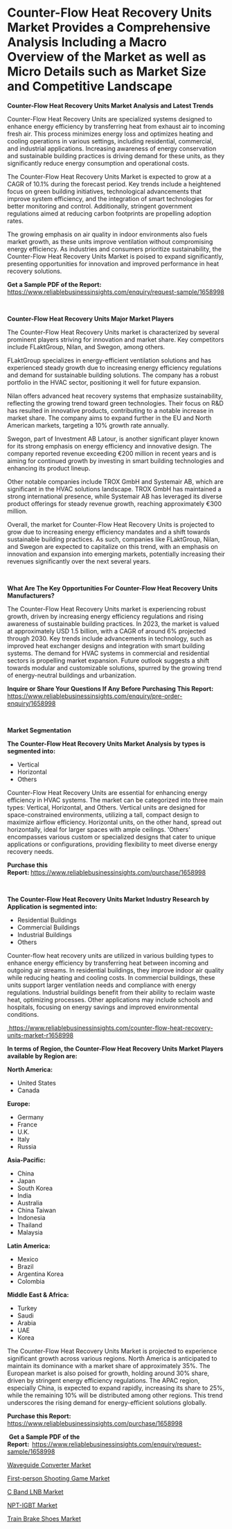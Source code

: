 <p><h1>Counter-Flow Heat Recovery Units Market Provides a Comprehensive Analysis Including a Macro Overview of the Market as well as Micro Details such as Market Size and Competitive Landscape</h1></p><p><strong>Counter-Flow Heat Recovery Units Market Analysis and Latest Trends</strong></p>
<p><p>Counter-Flow Heat Recovery Units are specialized systems designed to enhance energy efficiency by transferring heat from exhaust air to incoming fresh air. This process minimizes energy loss and optimizes heating and cooling operations in various settings, including residential, commercial, and industrial applications. Increasing awareness of energy conservation and sustainable building practices is driving demand for these units, as they significantly reduce energy consumption and operational costs.</p><p>The Counter-Flow Heat Recovery Units Market is expected to grow at a CAGR of 10.1% during the forecast period. Key trends include a heightened focus on green building initiatives, technological advancements that improve system efficiency, and the integration of smart technologies for better monitoring and control. Additionally, stringent government regulations aimed at reducing carbon footprints are propelling adoption rates. </p><p>The growing emphasis on air quality in indoor environments also fuels market growth, as these units improve ventilation without compromising energy efficiency. As industries and consumers prioritize sustainability, the Counter-Flow Heat Recovery Units Market is poised to expand significantly, presenting opportunities for innovation and improved performance in heat recovery solutions.</p></p>
<p><strong>Get a Sample PDF of the Report:&nbsp;</strong> <a href="https://www.reliablebusinessinsights.com/enquiry/request-sample/1658998?utm_campaign=1135&utm_medium=2&utm_source=Github&utm_content=ia&utm_term=28092024&utm_id=counter-flow-heat-recovery-units">https://www.reliablebusinessinsights.com/enquiry/request-sample/1658998</a></p>
<p>&nbsp;</p>
<p><strong>Counter-Flow Heat Recovery Units Major Market Players</strong></p>
<p><p>The Counter-Flow Heat Recovery Units market is characterized by several prominent players striving for innovation and market share. Key competitors include FLaktGroup, Nilan, and Swegon, among others.</p><p>FLaktGroup specializes in energy-efficient ventilation solutions and has experienced steady growth due to increasing energy efficiency regulations and demand for sustainable building solutions. The company has a robust portfolio in the HVAC sector, positioning it well for future expansion.</p><p>Nilan offers advanced heat recovery systems that emphasize sustainability, reflecting the growing trend toward green technologies. Their focus on R&D has resulted in innovative products, contributing to a notable increase in market share. The company aims to expand further in the EU and North American markets, targeting a 10% growth rate annually.</p><p>Swegon, part of Investment AB Latour, is another significant player known for its strong emphasis on energy efficiency and innovative design. The company reported revenue exceeding €200 million in recent years and is aiming for continued growth by investing in smart building technologies and enhancing its product lineup.</p><p>Other notable companies include TROX GmbH and Systemair AB, which are significant in the HVAC solutions landscape. TROX GmbH has maintained a strong international presence, while Systemair AB has leveraged its diverse product offerings for steady revenue growth, reaching approximately €300 million.</p><p>Overall, the market for Counter-Flow Heat Recovery Units is projected to grow due to increasing energy efficiency mandates and a shift towards sustainable building practices. As such, companies like FLaktGroup, Nilan, and Swegon are expected to capitalize on this trend, with an emphasis on innovation and expansion into emerging markets, potentially increasing their revenues significantly over the next several years.</p></p>
<p>&nbsp;</p>
<p><strong>What Are The Key Opportunities For Counter-Flow Heat Recovery Units Manufacturers?</strong></p>
<p><p>The Counter-Flow Heat Recovery Units market is experiencing robust growth, driven by increasing energy efficiency regulations and rising awareness of sustainable building practices. In 2023, the market is valued at approximately USD 1.5 billion, with a CAGR of around 6% projected through 2030. Key trends include advancements in technology, such as improved heat exchanger designs and integration with smart building systems. The demand for HVAC systems in commercial and residential sectors is propelling market expansion. Future outlook suggests a shift towards modular and customizable solutions, spurred by the growing trend of energy-neutral buildings and urbanization.</p></p>
<p><strong>Inquire or Share Your Questions If Any Before Purchasing This Report:</strong> <a href="https://www.reliablebusinessinsights.com/enquiry/pre-order-enquiry/1658998?utm_campaign=1135&utm_medium=2&utm_source=Github&utm_content=ia&utm_term=28092024&utm_id=counter-flow-heat-recovery-units">https://www.reliablebusinessinsights.com/enquiry/pre-order-enquiry/1658998</a></p>
<p>&nbsp;</p>
<p><strong>Market Segmentation</strong></p>
<p><strong>The Counter-Flow Heat Recovery Units Market Analysis by types is segmented into:</strong></p>
<p><ul><li>Vertical</li><li>Horizontal</li><li>Others</li></ul></p>
<p><p>Counter-Flow Heat Recovery Units are essential for enhancing energy efficiency in HVAC systems. The market can be categorized into three main types: Vertical, Horizontal, and Others. Vertical units are designed for space-constrained environments, utilizing a tall, compact design to maximize airflow efficiency. Horizontal units, on the other hand, spread out horizontally, ideal for larger spaces with ample ceilings. 'Others' encompasses various custom or specialized designs that cater to unique applications or configurations, providing flexibility to meet diverse energy recovery needs.</p></p>
<p><strong>Purchase this Report:&nbsp;</strong><a href="https://www.reliablebusinessinsights.com/purchase/1658998?utm_campaign=1135&utm_medium=2&utm_source=Github&utm_content=ia&utm_term=28092024&utm_id=counter-flow-heat-recovery-units">https://www.reliablebusinessinsights.com/purchase/1658998</a></p>
<p>&nbsp;</p>
<p><strong>The Counter-Flow Heat Recovery Units Market Industry Research by Application is segmented into:</strong></p>
<p><ul><li>Residential Buildings</li><li>Commercial Buildings</li><li>Industrial Buildings</li><li>Others</li></ul></p>
<p><p>Counter-flow heat recovery units are utilized in various building types to enhance energy efficiency by transferring heat between incoming and outgoing air streams. In residential buildings, they improve indoor air quality while reducing heating and cooling costs. In commercial buildings, these units support larger ventilation needs and compliance with energy regulations. Industrial buildings benefit from their ability to reclaim waste heat, optimizing processes. Other applications may include schools and hospitals, focusing on energy savings and improved environmental conditions.</p></p>
<p><a href="https://www.reliablebusinessinsights.com/counter-flow-heat-recovery-units-market-r1658998?utm_campaign=1135&utm_medium=2&utm_source=Github&utm_content=ia&utm_term=28092024&utm_id=counter-flow-heat-recovery-units">&nbsp;https://www.reliablebusinessinsights.com/counter-flow-heat-recovery-units-market-r1658998</a></p>
<p><strong>In terms of Region, the Counter-Flow Heat Recovery Units Market Players available by Region are:</strong></p>
<p>
    <p> <strong> North America: </strong>
        <ul>
            <li>United States</li>
            <li>Canada</li>
        </ul>
        </p> 
    <p> <strong> Europe: </strong>
        <ul>
            <li>Germany</li>
            <li>France</li>
            <li>U.K.</li>
            <li>Italy</li>
            <li>Russia</li>
        </ul>
        </p> 
    <p> <strong> Asia-Pacific: </strong>
        <ul>
            <li>China</li>
            <li>Japan</li>
            <li>South Korea</li>
            <li>India</li>
            <li>Australia</li>
            <li>China Taiwan</li>
            <li>Indonesia</li>
            <li>Thailand</li>
            <li>Malaysia</li>
        </ul>
        </p> 
    <p> <strong> Latin America: </strong>
        <ul>
            <li>Mexico</li>
            <li>Brazil</li>
            <li>Argentina Korea</li>
            <li>Colombia</li>
        </ul>
        </p> 
    <p> <strong> Middle East & Africa: </strong>
        <ul>
            <li>Turkey</li>
            <li>Saudi</li>
            <li>Arabia</li>
            <li>UAE</li>
            <li>Korea</li>
        </ul>
    </p>
    </p>
<p><p>The Counter-Flow Heat Recovery Units Market is projected to experience significant growth across various regions. North America is anticipated to maintain its dominance with a market share of approximately 35%. The European market is also poised for growth, holding around 30% share, driven by stringent energy efficiency regulations. The APAC region, especially China, is expected to expand rapidly, increasing its share to 25%, while the remaining 10% will be distributed among other regions. This trend underscores the rising demand for energy-efficient solutions globally.</p></p>
<p><strong>Purchase this Report: </strong><a href="https://www.reliablebusinessinsights.com/purchase/1658998?utm_campaign=1135&utm_medium=2&utm_source=Github&utm_content=ia&utm_term=28092024&utm_id=counter-flow-heat-recovery-units">https://www.reliablebusinessinsights.com/purchase/1658998</a></p>
<p>&nbsp;<strong>Get a Sample PDF of the Report:&nbsp;&nbsp;</strong><a href="https://www.reliablebusinessinsights.com/enquiry/request-sample/1658998?utm_campaign=1135&utm_medium=2&utm_source=Github&utm_content=ia&utm_term=28092024&utm_id=counter-flow-heat-recovery-units">https://www.reliablebusinessinsights.com/enquiry/request-sample/1658998</a></p>
<p><strong></strong></p>
<p><p><a href="https://www.linkedin.com/pulse/global-waveguide-converter-market-product-type-application-95z2f?trackingId=hG%2BBKKIIQMmEYm7Z%2F806UA%3D%3D&utm_campaign=1135&utm_medium=2&utm_source=Github&utm_content=ia&utm_term=28092024&utm_id=counter-flow-heat-recovery-units">Waveguide Converter Market</a></p><p><a href="https://github.com/WEISNERADAM/Market-Research-Report-List-1/blob/main/first-person-shooting-game-market.md?utm_campaign=1135&utm_medium=2&utm_source=Github&utm_content=ia&utm_term=28092024&utm_id=counter-flow-heat-recovery-units">First-person Shooting Game Market</a></p><p><a href="https://www.linkedin.com/pulse/how-c-band-lnb-market-evolved-key-trends-regional-dynamics-kcuif?trackingId=gCuvWONWRMa%2BZYG1uCOfNw%3D%3D&utm_campaign=1135&utm_medium=2&utm_source=Github&utm_content=ia&utm_term=28092024&utm_id=counter-flow-heat-recovery-units">C Band LNB Market</a></p><p><a href="https://github.com/NancyAlvarado586/Market-Research-Report-List-1/blob/main/npt-igbt-market.md?utm_campaign=1135&utm_medium=2&utm_source=Github&utm_content=ia&utm_term=28092024&utm_id=counter-flow-heat-recovery-units">NPT-IGBT Market</a></p><p><a href="https://issuu.com/reportprime-2/docs/train-brake-shoes-market-size-2030._f79061e0040aaf?utm_campaign=1135&utm_medium=2&utm_source=Github&utm_content=ia&utm_term=28092024&utm_id=counter-flow-heat-recovery-units">Train Brake Shoes Market</a></p></p>